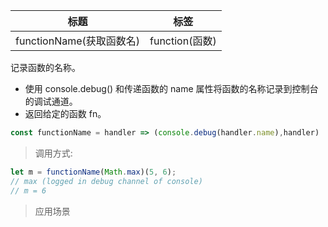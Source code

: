 |  标题   | 标签  |
|  ----  | ----  |
| functionName(获取函数名) | function(函数) |

记录函数的名称。

* 使用 console.debug() 和传递函数的 name 属性将函数的名称记录到控制台的调试通道。
* 返回给定的函数 fn。

```js
const functionName = handler => (console.debug(handler.name),handler)
```

> 调用方式:

```js
let m = functionName(Math.max)(5, 6);
// max (logged in debug channel of console)
// m = 6
```

> 应用场景




